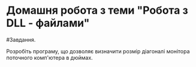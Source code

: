 # Домашня робота з теми "Робота з DLL - файлами"

#Завдання.

Розробіть програму, що дозволяє визначити розмір діагоналі монітора поточного комп'ютера в дюймах.
